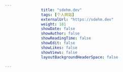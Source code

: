 ---
                title: "sdehm.dev"
                tags: [个人网站]
                externalUrl: "https://sdehm.dev"
                weight: 181
                showDate: false
                showAuthor: false
                showReadingTime: false
                showEdit: false
                showLikes: false
                showViews: false
                layoutBackgroundHeaderSpace: false
                ---

